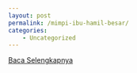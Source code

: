 ```yaml
---
layout: post
permalink: /mimpi-ibu-hamil-besar/
categories:
    - Uncategorized
---
```


[Baca Selengkapnya](/04)